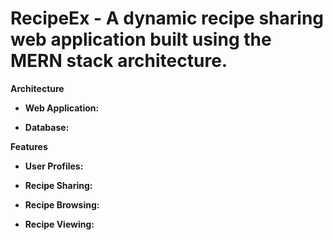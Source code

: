 # RecipeEx - A dynamic recipe sharing web application built using the MERN stack architecture.


**Architecture**

- **Web Application:**
  
- **Database:**


**Features**

- **User Profiles:** 
  
- **Recipe Sharing:**
  
- **Recipe Browsing:** 
  
- **Recipe Viewing:** 
